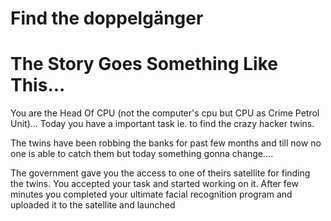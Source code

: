 # Find the doppelgänger

# The Story Goes Something Like This... 
You are the Head Of CPU (not the computer's cpu but CPU as Crime Petrol Unit)... 
Today you have a important task ie. to find the crazy hacker twins. 

The twins have been robbing the banks for past few months and till now no one is able to catch them but today something gonna change.... 

The government gave you the access to one of theirs satellite for finding the twins. 
You accepted your task and started working on it. After few minutes you completed your ultimate facial recognition program and uploaded it to the satellite and launched





